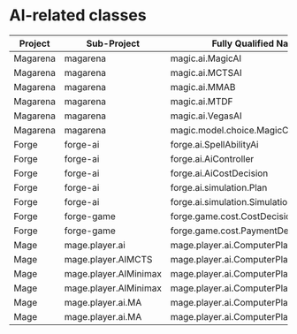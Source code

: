 # AI-related classes

Project | Sub-Project | Fully Qualified Name | Responsabilities
--------|-------------|----------------------|-----------------
Magarena | magarena | magic.ai.MagicAI | ??
Magarena | magarena | magic.ai.MCTSAI | ??
Magarena | magarena | magic.ai.MMAB | ??
Magarena | magarena | magic.ai.MTDF | ??
Magarena | magarena | magic.ai.VegasAI | ??
Magarena | magarena | magic.model.choice.MagicChoice | ??
Forge | forge-ai | forge.ai.SpellAbilityAi | ??
Forge | forge-ai | forge.ai.AiController | ??
Forge | forge-ai | forge.ai.AiCostDecision | ??
Forge | forge-ai | forge.ai.simulation.Plan | ??
Forge | forge-ai | forge.ai.simulation.SimulationController | ??
Forge | forge-game | forge.game.cost.CostDecisionMakerBase | ??
Forge | forge-game | forge.game.cost.PaymentDecision | ??
Mage | mage.player.ai | mage.player.ai.ComputerPlayer | ??
Mage | mage.player.AIMCTS | mage.player.ai.ComputerPlayerMCTS | ??
Mage | mage.player.AIMinimax | mage.player.ai.ComputerPlayer2 | ??
Mage | mage.player.AIMinimax | mage.player.ai.ComputerPlayer3 | ??
Mage | mage.player.ai.MA | mage.player.ai.ComputerPlayer6 | ??
Mage | mage.player.ai.MA | mage.player.ai.ComputerPlayer7 | ??

